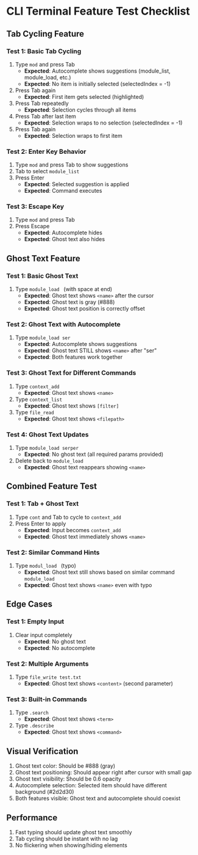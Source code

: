 # CLI Terminal Feature Test Checklist

## Tab Cycling Feature

### Test 1: Basic Tab Cycling
1. Type `mod` and press Tab
   - **Expected**: Autocomplete shows suggestions (module_list, module_load, etc.)
   - **Expected**: No item is initially selected (selectedIndex = -1)
2. Press Tab again
   - **Expected**: First item gets selected (highlighted)
3. Press Tab repeatedly
   - **Expected**: Selection cycles through all items
4. Press Tab after last item
   - **Expected**: Selection wraps to no selection (selectedIndex = -1)
5. Press Tab again
   - **Expected**: Selection wraps to first item

### Test 2: Enter Key Behavior
1. Type `mod` and press Tab to show suggestions
2. Tab to select `module_list`
3. Press Enter
   - **Expected**: Selected suggestion is applied
   - **Expected**: Command executes

### Test 3: Escape Key
1. Type `mod` and press Tab
2. Press Escape
   - **Expected**: Autocomplete hides
   - **Expected**: Ghost text also hides

## Ghost Text Feature

### Test 1: Basic Ghost Text
1. Type `module_load ` (with space at end)
   - **Expected**: Ghost text shows `<name>` after the cursor
   - **Expected**: Ghost text is gray (#888)
   - **Expected**: Ghost text position is correctly offset

### Test 2: Ghost Text with Autocomplete
1. Type `module_load ser`
   - **Expected**: Autocomplete shows suggestions
   - **Expected**: Ghost text STILL shows `<name>` after "ser"
   - **Expected**: Both features work together

### Test 3: Ghost Text for Different Commands
1. Type `context_add ` 
   - **Expected**: Ghost text shows `<name>`
2. Type `context_list `
   - **Expected**: Ghost text shows `[filter]`
3. Type `file_read `
   - **Expected**: Ghost text shows `<filepath>`

### Test 4: Ghost Text Updates
1. Type `module_load serper `
   - **Expected**: No ghost text (all required params provided)
2. Delete back to `module_load `
   - **Expected**: Ghost text reappears showing `<name>`

## Combined Feature Test

### Test 1: Tab + Ghost Text
1. Type `cont` and Tab to cycle to `context_add`
2. Press Enter to apply
   - **Expected**: Input becomes `context_add `
   - **Expected**: Ghost text immediately shows `<name>`

### Test 2: Similar Command Hints
1. Type `modul_load ` (typo)
   - **Expected**: Ghost text still shows based on similar command `module_load`
   - **Expected**: Ghost text shows `<name>` even with typo

## Edge Cases

### Test 1: Empty Input
1. Clear input completely
   - **Expected**: No ghost text
   - **Expected**: No autocomplete

### Test 2: Multiple Arguments
1. Type `file_write test.txt `
   - **Expected**: Ghost text shows `<content>` (second parameter)

### Test 3: Built-in Commands
1. Type `.search `
   - **Expected**: Ghost text shows `<term>`
2. Type `.describe `
   - **Expected**: Ghost text shows `<command>`

## Visual Verification

1. Ghost text color: Should be #888 (gray)
2. Ghost text positioning: Should appear right after cursor with small gap
3. Ghost text visibility: Should be 0.6 opacity
4. Autocomplete selection: Selected item should have different background (#2d2d30)
5. Both features visible: Ghost text and autocomplete should coexist

## Performance

1. Fast typing should update ghost text smoothly
2. Tab cycling should be instant with no lag
3. No flickering when showing/hiding elements